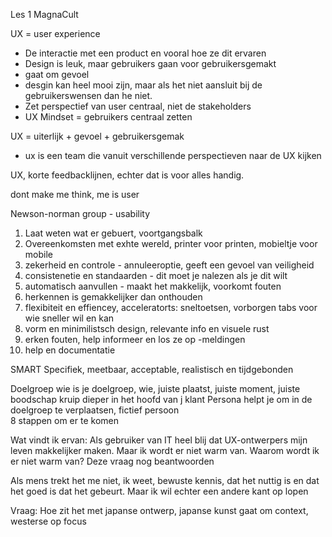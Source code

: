 Les 1
MagnaCult

UX = user experience
  - De interactie met een product en vooral hoe ze dit ervaren
  - Design is leuk, maar gebruikers gaan voor gebruikersgemakt
  - gaat om gevoel
  - desgin kan heel mooi zijn, maar als het niet aansluit bij de gebruikerswensen dan he niet.
  - Zet perspectief van user centraal, niet de stakeholders
  - UX Mindset = gebruikers centraal zetten

UX = uiterlijk + gevoel + gebruikersgemak
 - ux is een team die vanuit verschillende perspectieven naar de UX kijken

UX, korte feedbacklijnen, echter dat is voor alles handig.

dont make me think, me is user

Newson-norman group - usability
  1. Laat weten wat er gebuert, voortgangsbalk
  2. Overeenkomsten met exhte wereld, printer voor printen, mobieltje voor mobile
  3. zekerheid en controle - annuleeroptie, geeft een gevoel van veiligheid
  4. consistenetie en standaarden - dit moet je nalezen als je dit wilt
  5. automatisch aanvullen - maakt het makkelijk, voorkomt fouten
  6. herkennen is gemakkelijker dan onthouden
  7. flexibiteit en effiencey, acceleratorts: sneltoetsen, vorborgen tabs voor wie sneller wil en kan
  8. vorm en minimilistsch design, relevante info en visuele rust
  9. erken fouten, help informeer en los ze op -meldingen
  10. help en documentatie

  SMART
  Specifiek, meetbaar, acceptable, realistisch en tijdgebonden

  Doelgroep
  wie is je doelgroep, wie, juiste plaatst, juiste moment, juiste boodschap
   kruip dieper in het hoofd van j klant
  Persona
  helpt je om in de doelgroep te verplaatsen, fictief persoon\
  8 stappen om er te komen

Wat vindt ik ervan: Als gebruiker van IT heel blij dat UX-ontwerpers mijn leven makkelijker maken. Maar ik wordt er niet warm van. Waarom wordt ik er niet warm van? Deze vraag nog beantwoorden

Als mens trekt het me niet, ik weet, bewuste kennis, dat het nuttig is en dat het goed is dat het gebeurt. Maar ik wil echter een andere kant op lopen

Vraag: Hoe zit het met japanse ontwerp, japanse kunst gaat om context, westerse op focus

